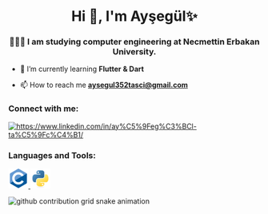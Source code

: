 <h1 align="center">Hi 👋, I'm Ayşegül✨</h1>
<h3 align="center">👩🏼‍💻 I am studying computer engineering at Necmettin Erbakan University.</h3>

- 🌱 I’m currently learning **Flutter & Dart**

- 📫 How to reach me **aysegul352tasci@gmail.com**

<h3 align="left">Connect with me:</h3>
<p align="left">
<a href="https://linkedin.com/in/www.linkedin.com/in/ayşegül-taşcı" target="blank"><img align="center" src="https://raw.githubusercontent.com/rahuldkjain/github-profile-readme-generator/master/src/images/icons/Social/linked-in-alt.svg" alt="https://www.linkedin.com/in/ay%C5%9Feg%C3%BCl-ta%C5%9Fc%C4%B1/" height="30" width="40" /></a>
</p>

<h3 align="left">Languages and Tools:</h3>
<p align="left"> <a href="https://www.cprogramming.com/" target="_blank" rel="noreferrer"> <img src="https://raw.githubusercontent.com/devicons/devicon/master/icons/c/c-original.svg" alt="c" width="40" height="40"/> </a> <a href="https://www.python.org" target="_blank" rel="noreferrer"> <img src="https://raw.githubusercontent.com/devicons/devicon/master/icons/python/python-original.svg" alt="python" width="40" height="40"/> </a> </p>

<picture>
  <source media="(prefers-color-scheme: dark)" srcset="https://raw.githubusercontent.com/ayseegultasci/ayseegultasci/output/github-contribution-grid-snake-dark.svg">
  <source media="(prefers-color-scheme: light)" srcset="https://raw.githubusercontent.com/ayseegultasci/ayseegultasci/output/github-contribution-grid-snake.svg">
  <img alt="github contribution grid snake animation" src="https://raw.githubusercontent.com/ayseegultasci/ayseegultasci/output/github-contribution-grid-snake.svg">
</picture>

